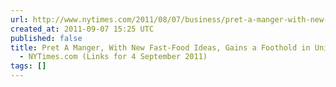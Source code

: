 ```yaml
---
url: http://www.nytimes.com/2011/08/07/business/pret-a-manger-with-new-fast-food-ideas-gains-a-foothold-in-united-states.html?pagewanted=all
created_at: 2011-09-07 15:25 UTC
published: false
title: Pret A Manger, With New Fast-Food Ideas, Gains a Foothold in United States
  - NYTimes.com (Links for 4 September 2011)
tags: []
---
```



